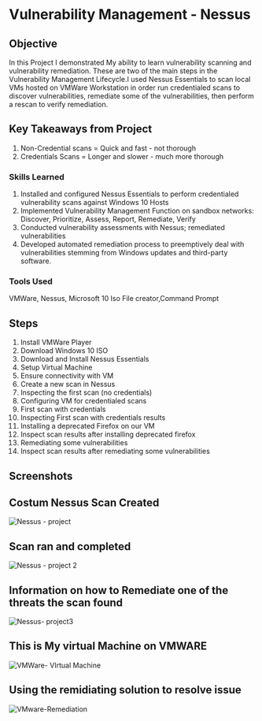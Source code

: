 # Vulnerability Management - Nessus

## Objective

In this Project I demonstrated My ability to learn vulnerability scanning and vulnerability remediation. These are two of the main steps in the Vulnerability Management Lifecycle.I used Nessus Essentials to scan local VMs hosted on VMWare Workstation in order run credentialed scans to discover vulnerabilities, remediate some of the vulnerabilities, then perform a rescan to verify remediation.

## Key Takeaways from Project 
1. Non-Credential scans = Quick and fast - not thorough 
2. Credentials Scans = Longer and slower - much more thorough 

### Skills Learned
1. Installed and configured Nessus Essentials to perform credentialed vulnerability scans against Windows 10 Hosts
2. Implemented Vulnerability Management Function on sandbox networks: Discover, Prioritize, Assess, Report, Remediate, Verify
3. Conducted vulnerability assessments with Nessus; remediated vulnerabilities
4. Developed automated remediation process to preemptively deal with vulnerabilities stemming from Windows updates and third-party software.

### Tools Used
VMWare, Nessus, Microsoft 10 Iso File creator,Command Prompt

## Steps
1.  Install VMWare Player
2.  Download Windows 10 ISO
3.  Download and Install Nessus Essentials
4.  Setup Virtual Machine
5.  Ensure connectivity with VM
6.  Create a new scan in Nessus
7.  Inspecting the first scan (no credentials)
8.  Configuring VM for credentialed scans
9.  First scan with credentials
10. Inspecting First scan with credentials results
11. Installing a deprecated Firefox on our VM
12. Inspect scan results after installing deprecated firefox
13. Remediating some vulnerabilities
14.  Inspect scan results after remediating some vulnerabilities

## Screenshots
<h2>Costum Nessus Scan Created</h2>

![Nessus - project](https://github.com/Dmoore125/Vulnerability-Management---Nessus-/assets/162640561/f3518e4f-717a-4c23-ad8c-71497ed60016)
<h2>Scan ran and completed</h2>

![Nessus - project 2](https://github.com/Dmoore125/Vulnerability-Management---Nessus-/assets/162640561/429282c8-4660-475c-a86b-88e2231cee3b)
<h2>Information on how to Remediate one of the threats the scan found</h2>

![Nessus- project3](https://github.com/Dmoore125/Vulnerability-Management---Nessus-/assets/162640561/0ad33749-ae54-4e1d-8ebf-5254e2e663ee)
<h2>This is My virtual Machine on VMWARE</h2>

![VMWare- VIrtual Machine](https://github.com/Dmoore125/Vulnerability-Management---Nessus-/assets/162640561/992125ff-c49c-4dcf-9575-b747ab76031d)
<h2>Using the remidiating solution to resolve issue</h2>

![VMware-Remediation](https://github.com/Dmoore125/Vulnerability-Management---Nessus-/assets/162640561/ecdaf6b8-d165-48a2-a1c6-84cadd938c61)
